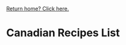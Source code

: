 [Return home? Click here.](https://github.com/wyattshanahan/Recipebox/blob/main/README.md)

# Canadian Recipes List
